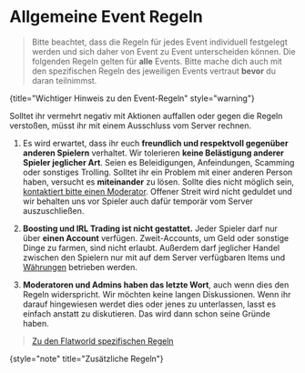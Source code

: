 [support]: support.md "Support, Erstattungen & Bugreport"

[economy]: economy.md "Economy-System"

# Allgemeine Event Regeln

> Bitte beachtet, dass die Regeln für jedes Event individuell festgelegt werden und sich daher
> von Event zu Event unterscheiden können. Die folgenden Regeln gelten für **alle** Events.
> Bitte mache dich auch mit den spezifischen Regeln des jeweiligen Events vertraut **bevor** du
> daran teilnimmst.
>
{title="Wichtiger Hinweis zu den Event-Regeln" style="warning"}

Solltet ihr vermehrt negativ mit Aktionen auffallen oder gegen die Regeln verstoßen, müsst ihr
mit einem Ausschluss vom Server rechnen.

1. Es wird erwartet, dass ihr euch **freundlich und respektvoll gegenüber anderen Spielern**
   verhaltet. Wir tolerieren **keine Belästigung anderer Spieler jeglicher Art**. Seien es
   Beleidigungen, Anfeindungen, Scamming oder sonstiges Trolling. Solltet ihr ein Problem mit einer anderen Person
   haben, versucht es **miteinander** zu lösen. Sollte dies nicht möglich sein,
   [kontaktiert bitte einen Moderator][support]. Offener Streit wird nicht geduldet und wir behalten
   uns vor Spieler auch dafür temporär vom Server auszuschließen.

2. **Boosting und IRL Trading ist nicht gestattet.** Jeder Spieler darf nur über **einen Account**
   verfügen. Zweit-Accounts, um Geld oder sonstige Dinge zu farmen, sind nicht erlaubt. Außerdem darf
   jeglicher Handel zwischen den Spielern nur mit auf dem Server verfügbaren Items
   und [Währungen][economy]
   betrieben werden.

3. **Moderatoren und Admins haben das letzte Wort**, auch wenn dies den Regeln widerspricht. Wir
   möchten keine langen Diskussionen. Wenn ihr darauf hingewiesen werdet dies oder jenes zu
   unterlassen, lasst es einfach anstatt zu diskutieren. Das wird dann schon seine Gründe haben.

> [Zu den Flatworld spezifischen Regeln](Flatworld.md#rules "Flatworld spezifische Event Regeln")
> 
{style="note" title="Zusätzliche Regeln"}

<seealso>
<category ref="events">
<a href="building-event.md" />
<a href="Flatworld.md" />
<a href="stoneblock-event.md" />
<a href="anarchy-event.md" />
</category>
</seealso>
